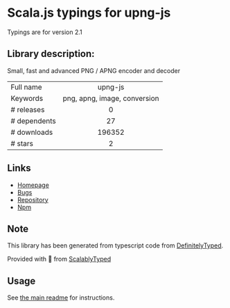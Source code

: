 
# Scala.js typings for upng-js

Typings are for version 2.1

## Library description:
Small, fast and advanced PNG / APNG encoder and decoder

|                    |                 |
| ------------------ | :-------------: |
| Full name          | upng-js |
| Keywords           | png, apng, image, conversion |
| # releases         | 0 |
| # dependents       | 27 |
| # downloads        | 196352 |
| # stars            | 2 |

## Links
- [Homepage](https://github.com/photopea/UPNG.js)
- [Bugs](https://github.com/photopea/UPNG.js/issues)
- [Repository](https://github.com/photopea/UPNG.js)
- [Npm](https://www.npmjs.com/package/upng-js)
    


## Note
This library has been generated from typescript code from [DefinitelyTyped](https://definitelytyped.org).

Provided with :purple_heart: from [ScalablyTyped](https://github.com/oyvindberg/ScalablyTyped)

## Usage
See [the main readme](../../readme.md) for instructions.



